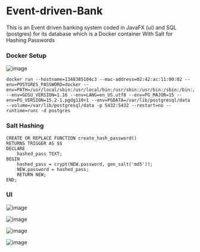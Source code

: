 # Event-driven-Bank

This is an Event driven banking system coded in JavaFX (ui) and SQL (postgres) for its database which is a Docker container
With Salt for Hashing Passwords


### Docker Setup

![image](https://github.com/Shayan2781/Event-driven-Bank/assets/99325811/66faa5d2-3aef-43e6-9ade-b78205985556)


```
docker run --hostname=1348385104c3 --mac-address=02:42:ac:11:00:02 --env=POSTGRES_PASSWORD=docker --env=PATH=/usr/local/sbin:/usr/local/bin:/usr/sbin:/usr/bin:/sbin:/bin:/usr/lib/postgresql/15/bin --env=GOSU_VERSION=1.16 --env=LANG=en_US.utf8 --env=PG_MAJOR=15 --env=PG_VERSION=15.2-1.pgdg110+1 --env=PGDATA=/var/lib/postgresql/data --volume=/var/lib/postgresql/data -p 5432:5432 --restart=no --runtime=runc -d postgres
```

### Salt Hashing

```
CREATE OR REPLACE FUNCTION create_hash_password() 
RETURNS TRIGGER AS $$
DECLARE
    hashed_pass TEXT;
BEGIN
    hashed_pass = crypt(NEW.password, gen_salt('md5'));
    NEW.password = hashed_pass;
    RETURN NEW;
END;
```

### UI

![image](https://github.com/Shayan2781/Event-driven-Bank/assets/99325811/8aab4898-2ce7-4c06-a7a2-176717b53838)

![image](https://github.com/Shayan2781/Event-driven-Bank/assets/99325811/7bf83717-363e-4020-8d58-685370df7755)

![image](https://github.com/Shayan2781/Event-driven-Bank/assets/99325811/37e54fb1-4411-481f-a789-a6a827b5de18)

![image](https://github.com/Shayan2781/Event-driven-Bank/assets/99325811/0b77206f-8f11-4bb2-bc02-67bc49b77536)


